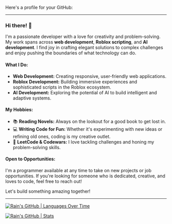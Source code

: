 Here's a profile for your GitHub:

---

### Hi there! 👋

I'm a passionate developer with a love for creativity and problem-solving. My work spans across **web development**, **Roblox scripting**, and **AI development**. I find joy in crafting elegant solutions to complex challenges and enjoy pushing the boundaries of what technology can do.

#### What I Do:
- **Web Development:** Creating responsive, user-friendly web applications.
- **Roblox Development:** Building immersive experiences and sophisticated scripts in the Roblox ecosystem.
- **AI Development:** Exploring the potential of AI to build intelligent and adaptive systems.

#### My Hobbies:
- 📚 **Reading Novels:** Always on the lookout for a good book to get lost in.
- 💻 **Writing Code for Fun:** Whether it's experimenting with new ideas or refining old ones, coding is my creative outlet.
- 🧩 **LeetCode & Codewars:** I love tackling challenges and honing my problem-solving skills.

#### Open to Opportunities:
I'm a programmer available at any time to take on new projects or job opportunities. If you're looking for someone who is dedicated, creative, and loves to code, feel free to reach out!

Let's build something amazing together!

---



[![Rain's GitHub | Languages Over Time](https://stats.quine.sh/Rain/languages-over-time?theme=dark)](https://quine.sh?utm_source=widgets&utm_campaign=Rain)



[![Rain's GitHub | Stats](https://stats.quine.sh/Rain/github?theme=dark)](https://quine.sh?utm_source=widgets&utm_campaign=Rain)
